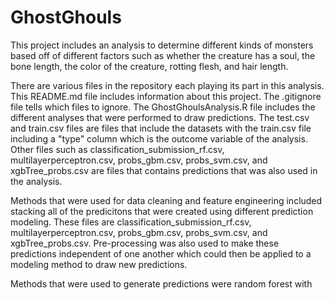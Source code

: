 # GhostGhouls

This project includes an analysis to determine different kinds of monsters based off of different factors such as whether the creature has a soul, the bone length, the color of the creature, rotting flesh, and hair length.

There are various files in the repository each playing its part in this analysis. This README.md file includes information about this project. The .gitignore file tells which files to ignore. The GhostGhoulsAnalysis.R file includes the different analyses that were performed to draw predictions. The test.csv and train.csv files are files that include the datasets with the train.csv file including a "type" column which is the outcome variable of the analysis. Other files such as classification_submission_rf.csv, multilayerperceptron.csv, probs_gbm.csv, probs_svm.csv, and xgbTree_probs.csv are files that contains predictions that was also used in the analysis.

Methods that were used for data cleaning and feature engineering included stacking all of the predicitons that were created using different prediction modeling. These files are classification_submission_rf.csv, multilayerperceptron.csv, probs_gbm.csv, probs_svm.csv, and xgbTree_probs.csv. Pre-processing was also used to make these predictions independent of one another which could then be applied to a modeling method to draw new predictions.

Methods that were used to generate predictions were random forest with 
